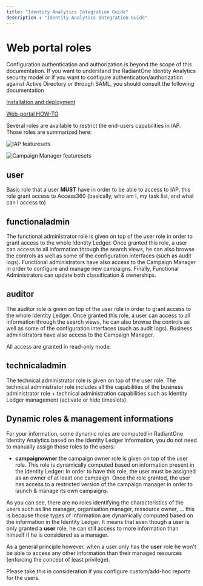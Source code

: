 ```yaml
---
title: "Identity Analytics Integration Guide"
description : "Identity Analytics Integration Guide"
---
```


# Web portal roles

Configuration authentication and authorization is beyond the scope of this documentation. If you want to understand the RadiantOne Identity Analytics security model or if you want to configure authentication/authorization against Active Directory or through SAML, you should consult the following documentation

[Installation and deployment](https://documentation.brainwavegrc.com/latest/docs/igrc-platform/installation-and-deployment/brainwaves-web-portal/)

[Web-portal HOW-TO](https://documentation.brainwavegrc.com/latest/docs/how-to/web-portal/)

Several roles are available to restrict the end-users capabilities in IAP.
Those roles are summarized here:

![IAP featuresets](./media/image20.png "IAP featuresets")

![Campaign Manager featuresets](./media/image21.png "Campaign Manager featuresets")

## user

Basic role that a user **MUST** have in order to be able to access to IAP, this role grant access to Access360 (basically, who am I, my task list, and what can I access to)

## functionaladmin

The functional administrator role is given on top of the user role in order to grant access to the whole Identity Ledger. Once granted this role, a user can access to all information through the search views, he can also browse the controls as well as some of the configuration interfaces (such as audit logs). Functional administrators have also access to the Campaign Manager in order to configure and manage new campaigns. Finally, Functional Administrators can update both classification & ownerships.

## auditor

The auditor role is given on top of the user role in order to grant access to the whole Identity Ledger. Once granted this role, a user can access to all information through the search views, he can also browse the controls as well as some of the configuration interfaces (such as audit logs). Business administrators have also access to the Campaign Manager.  

All access are granted in read-only mode.

## technicaladmin

The technical administrator role is given on top of the user role. The technical administrator role includes all the capabilities of the business administrator role + technical administration capabilities such as Identity Ledger management (activate or hide timeslots).  

## Dynamic roles & management informations

 For your information, some dynamic roles are computed in RadiantOne Identity Analytics based on the Identity Ledger information, you do not need to manually assign those roles to the users:

- **campaignowner** the campaign owner role is given on top of the user role. This role is dynamically computed based on information present in the Identity Ledger: In order to have this role, the user must be assigned as an owner of at least one campaign. Once the role granted, the user has access to a restricted version of the campaign manager in order to launch & manage its own campaigns.

As you can see, there are no roles identifying the characteristics of the users such as line manager, organisation manager, ressource owner, ... this is because those types of information are dynamically computed based on the information in the Identity Ledger. It means that even though a user is only granted a **user** role, he can still access to more information than himself if he is considered as a manager.

As a general principle however, when a user only has the **user** role he won't be able to access any other information than their managed resources (enforcing the concept of least privilege).  

Please take this in consideration if you configure custom/add-hoc reports for the users.
